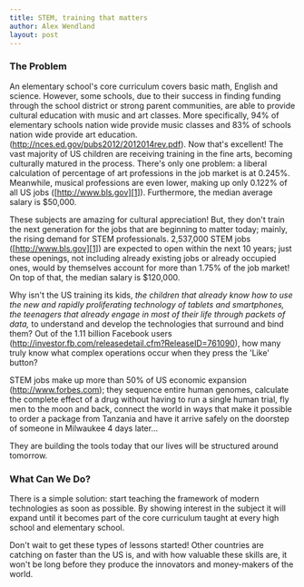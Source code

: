 ```yaml
---
title: STEM, training that matters
author: Alex Wendland
layout: post
---
```

### The Problem

An elementary school's core curriculum covers basic math, English and science. However, some schools, due to their success in finding funding through the school district or strong parent communities, are able to provide cultural education with music and art classes. More specifically, 94% of elementary schools nation wide provide music classes and 83% of schools nation wide provide art education. (<http://nces.ed.gov/pubs2012/2012014rev.pdf>). Now that's excellent! The vast majority of US children are receiving training in the fine arts, becoming culturally matured in the process. There's only one problem: a liberal calculation of percentage of art professions in the job market is at 0.245%. Meanwhile, musical professions are even lower, making up only 0.122% of all US jobs ([http://www.bls.gov][1]). Furthermore, the median average salary is $50,000.<!--break-->

These subjects are amazing for cultural appreciation! But, they don't train the next generation for the jobs that are beginning to matter today; mainly, the rising demand for STEM professionals. 2,537,000 STEM jobs ([http://www.bls.gov][1]) are expected to open within the next 10 years; just these openings, not including already existing jobs or already occupied ones, would by themselves account for more than 1.75% of the job market! On top of that, the median salary is $120,000.

Why isn't the US training its kids, *the children that already know how to use the new and rapidly proliferating technology of tablets and smartphones, the teenagers that already engage in most of their life through packets of data,* to understand and develop the technologies that surround and bind them? Out of the 1.11 billion Facebook users (<http://investor.fb.com/releasedetail.cfm?ReleaseID=761090>), how many truly know what complex operations occur when they press the 'Like' button?

STEM jobs make up more than 50% of US economic expansion (<http://www.forbes.com>); they sequence entire human genomes, calculate the complete effect of a drug without having to run a single human trial, fly men to the moon and back, connect the world in ways that make it possible to order a package from Tanzania and have it arrive safely on the doorstep of someone in Milwaukee 4 days later&hellip;

They are building the tools today that our lives will be structured around tomorrow.

### What Can We Do?

There is a simple solution: start teaching the framework of modern technologies as soon as possible. By showing interest in the subject it will expand until it becomes part of the core curriculum taught at every high school and elementary school.

Don't wait to get these types of lessons started! Other countries are catching on faster than the US is, and with how valuable these skills are, it won't be long before they produce the innovators and money-makers of the world.

 [1]: http://www.bls.gov/